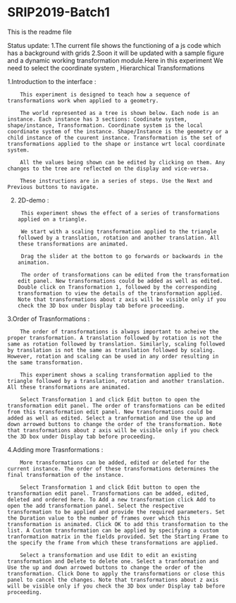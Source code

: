 # SRIP2019-Batch1
This is the readme file 


Status update:
1.The current file shows the functioning of a js code which has a background with grids 
2.Soon it will be updated with a sample figure and a dynamic working transformation module.Here in this experiment We need to select the coordinate system , Hierarchical Transformations


1.Introduction to the interface :


		This experiment is designed to teach how a sequence of transformations work when applied to a geometry.

		The world represented as a tree is shown below. Each node is an instance. Each instance has 3 sections: Coodinate system, shape/instance, Transformation. Coordinate system is the local coordinate system of the instance. Shape/Instance is the geometry or a child instance of the cuurent instance. Transformation is the set of transformations applied to the shape or instance wrt local coordinate system.

		All the values being shown can be edited by clicking on them. Any changes to the tree are reflected on the display and vice-versa.

		These instructions are in a series of steps. Use the Next and Previous buttons to navigate.


2. 2D-demo :

		This experiment shows the effect of a series of transformations applied on a triangle.

		We start with a scaling transformation applied to the triangle followed by a translation, rotation and another translation. All these transformations are animated.

		Drag the slider at the bottom to go forwards or backwards in the animation.

		The order of transformations can be edited from the transformation edit panel. New transformations could be added as well as edited. Double click on Transformation 1, followed by the corresponding transformation to view the details of the transformation applied. Note that transformations about z axis will be visible only if you check the 3D box under Display tab before proceeding.

3.Order of Trasnformations :

		The order of transformations is always important to acheive the proper transformation. A translation followed by rotation is not the same as rotation followed by translation. Similarly, scaling followed by translation is not the same as translation followed by scaling. However, rotation and scaling can be used in any order resulting in the same transformation.

		This experiment shows a scaling transformation applied to the triangle followed by a translation, rotation and another translation. All these transformations are animated.

		Select Transformation 1 and click Edit button to open the transformation edit panel. The order of transformations can be edited from this transformation edit panel. New transformations could be added as well as edited. Select a tranformation and Use the up and down arrowed buttons to change the order of the transformation. Note that transformations about z axis will be visible only if you check the 3D box under Display tab before proceeding.


4.Adding more Trasnformations :

		More transformations can be added, edited or deleted for the current instance. The order of these transformations determines the final transformation of the instance.

		Select Transformation 1 and click Edit button to open the transformation edit panel. Transformations can be added, edited, deleted and ordered here. To Add a new transformation click Add to open the add transformation panel. Select the respective transformation to be applied and provide the required parameters. Set the Duration value to the number of frames over which this transformation is animated. Click OK to add this transformation to the list. A Custom transformation can be applied by specifying a custom tranformation matrix in the fields provided. Set the Starting Frame to the specify the frame from which these transformations are applied.

		Select a transformation and use Edit to edit an existing transformation and Delete to delete one. Select a tranformation and Use the up and down arrowed buttons to change the order of the transformation. Click Done to apply the transformations or close this panel to cancel the changes. Note that transformations about z axis will be visible only if you check the 3D box under Display tab before proceeding.


